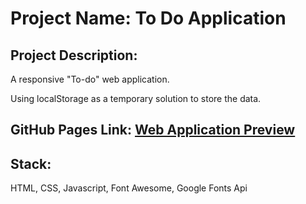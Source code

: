 # Project Name: To Do Application

## Project Description:

A responsive "To-do" web application.

Using localStorage as a temporary solution to store the data.

## GitHub Pages Link: [Web Application Preview](https://pavelescuvictor.github.io/ToDoApp/)
  
## Stack: 

HTML, CSS, Javascript, Font Awesome, Google Fonts Api
